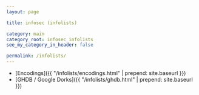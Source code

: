 ```yaml
---
layout: page

title: infosec (infolists)

category: main
category_root: infosec_infolists
see_my_category_in_header: false

permalink: /infolists/
---
```


<article class="markdown-body" markdown="1">

- [Encodings]({{ "/infolists/encodings.html" | prepend: site.baseurl }})
- [GHDB / Google Dorks]({{ "/infolists/ghdb.html" | prepend: site.baseurl }})

</article>

